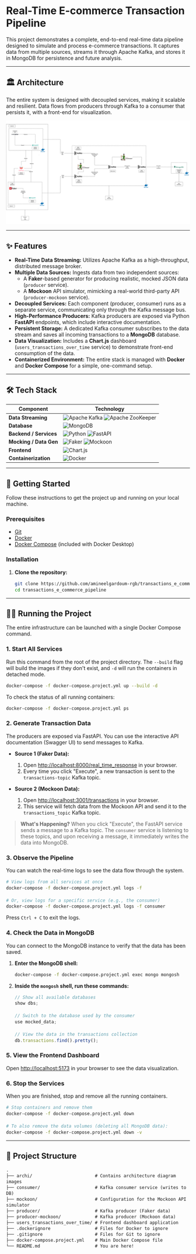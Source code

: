 # Real-Time E-commerce Transaction Pipeline

This project demonstrates a complete, end-to-end real-time data pipeline designed to simulate and process e-commerce transactions. It captures data from multiple sources, streams it through Apache Kafka, and stores it in MongoDB for persistence and future analysis.

---

## 🏛️ Architecture

The entire system is designed with decoupled services, making it scalable and resilient. Data flows from producers through Kafka to a consumer that persists it, with a front-end for visualization.

![Project Architecture Diagram](./archi/archi.png)

---

## ✨ Features

- **Real-Time Data Streaming:** Utilizes Apache Kafka as a high-throughput, distributed message broker.
- **Multiple Data Sources:** Ingests data from two independent sources:
  - A **Faker**-based generator for producing realistic, mocked JSON data (`producer` service).
  - A **Mockoon** API simulator, mimicking a real-world third-party API (`producer-mockoon` service).
- **Decoupled Services:** Each component (producer, consumer) runs as a separate service, communicating only through the Kafka message bus.
- **High-Performance Producers:** Kafka producers are exposed via Python **FastAPI** endpoints, which include interactive documentation.
- **Persistent Storage:** A dedicated Kafka consumer subscribes to the data stream and saves all incoming transactions to a **MongoDB** database.
- **Data Visualization:** Includes a **Chart.js** dashboard (`users_transactions_over_time` service) to demonstrate front-end consumption of the data.
- **Containerized Environment:** The entire stack is managed with **Docker** and **Docker Compose** for a simple, one-command setup.

---

## 🛠️ Tech Stack

| Component                    | Technology                                                                                                                                                                                                                                                |
| ---------------------------- | --------------------------------------------------------------------------------------------------------------------------------------------------------------------------------------------------------------------------------------------------------- |
| **Data Streaming**     | ![Apache Kafka](https://img.shields.io/badge/Apache%20Kafka-231F20?style=for-the-badge&logo=apachekafka&logoColor=white) ![Apache ZooKeeper](https://img.shields.io/badge/Apache%20ZooKeeper-F39217?style=for-the-badge&logo=apachezookeeper&logoColor=white) |
| **Database**           | ![MongoDB](https://img.shields.io/badge/MongoDB-4EA94B?style=for-the-badge&logo=mongodb&logoColor=white)                                                                                                                                                    |
| **Backend / Services** | ![Python](https://img.shields.io/badge/Python-3776AB?style=for-the-badge&logo=python&logoColor=white) ![FastAPI](https://img.shields.io/badge/FastAPI-009688?style=for-the-badge&logo=fastapi&logoColor=white)                                                |
| **Mocking / Data Gen** | ![Faker](https://img.shields.io/badge/Faker-D22572?style=for-the-badge) ![Mockoon](https://img.shields.io/badge/Mockoon-2563EB?style=for-the-badge&logo=mockoon&logoColor=white)                                                                              |
| **Frontend**           | ![Chart.js](https://img.shields.io/badge/Chart.js-FF6384?style=for-the-badge&logo=chartdotjs&logoColor=white)                                                                                                                                               |
| **Containerization**   | ![Docker](https://img.shields.io/badge/Docker-2496ED?style=for-the-badge&logo=docker&logoColor=white)                                                                                                                                                       |

---

## 🚀 Getting Started

Follow these instructions to get the project up and running on your local machine.

### Prerequisites

- [Git](https://git-scm.com/)
- [Docker](https://www.docker.com/products/docker-desktop/)
- [Docker Compose](https://docs.docker.com/compose/) (included with Docker Desktop)

### Installation

1. **Clone the repository:**
   ```bash
   git clone https://github.com/amineelgardoum-rgb/transactions_e_commerce_pipeline.git
   cd transactions_e_commerce_pipeline
   ```

---

## 🏃‍♀️ Running the Project

The entire infrastructure can be launched with a single Docker Compose command.

### 1. Start All Services

Run this command from the root of the project directory. The `--build` flag will build the images if they don't exist, and `-d` will run the containers in detached mode.

```bash
docker-compose -f docker-compose.project.yml up --build -d
```

To check the status of all running containers:

```bash
docker-compose -f docker-compose.project.yml ps
```

### 2. Generate Transaction Data

The producers are exposed via FastAPI. You can use the interactive API documentation (Swagger UI) to send messages to Kafka.

- **Source 1 (Faker Data):**

  1. Open [http://localhost:8000/real_time_response](http://localhost:8000/docs) in your browser.
  2. Every time you click "Execute", a new transaction is sent to the `transactions-topic` Kafka topic.
- **Source 2 (Mockoon Data):**

  1. Open [http://localhost:3001/transactions](http://localhost:3001/transactions) in your browser.
  2. This service will fetch data from the Mockoon API and send it to the `transactions_topic` Kafka topic.

> **What's Happening?**
> When you click "Execute", the FastAPI service sends a message to a Kafka topic. The `consumer` service is listening to these topics, and upon receiving a message, it immediately writes the data into MongoDB.

### 3. Observe the Pipeline

You can watch the real-time logs to see the data flow through the system.

```bash
# View logs from all services at once
docker-compose -f docker-compose.project.yml logs -f

# Or, view logs for a specific service (e.g., the consumer)
docker-compose -f docker-compose.project.yml logs -f consumer
```

Press `Ctrl + C` to exit the logs.

### 4. Check the Data in MongoDB

You can connect to the MongoDB instance to verify that the data has been saved.

1. **Enter the MongoDB shell:**

   ```bash
   docker-compose -f docker-compose.project.yml exec mongo mongosh
   ```
2. **Inside the `mongosh` shell, run these commands:**

   ```javascript
   // Show all available databases
   show dbs;

   // Switch to the database used by the consumer
   use mocked_data;

   // View the data in the transactions collection
   db.transactions.find().pretty();
   ```

### 5. View the Frontend Dashboard

Open [http://localhost:5173](http://localhost:5173) in your browser to see the data visualization.

### 6. Stop the Services

When you are finished, stop and remove all the running containers.

```bash
# Stop containers and remove them
docker-compose -f docker-compose.project.yml down

# To also remove the data volumes (deleting all MongoDB data):
docker-compose -f docker-compose.project.yml down -v
```

---

## 📁 Project Structure

```
.
├── archi/                        # Contains architecture diagram images
├── consumer/                     # Kafka consumer service (writes to DB)
├── mockoon/                      # Configuration for the Mockoon API simulator
├── producer/                     # Kafka producer (Faker data)
├── producer-mockoon/             # Kafka producer (Mockoon data)
├── users_transactions_over_time/ # Frontend dashboard application
├── .dockerignore                 # Files for Docker to ignore
├── .gitignore                    # Files for Git to ignore
├── docker-compose.project.yml    # Main Docker Compose file
└── README.md                     # You are here!
```
